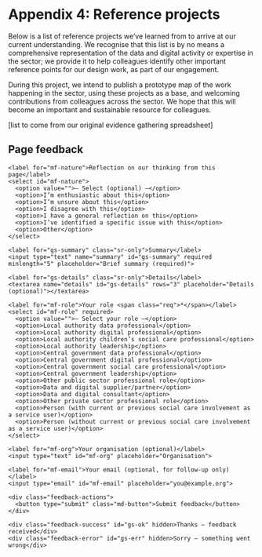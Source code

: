# Appendix 4: Reference projects

Below is a list of reference projects we’ve learned from to arrive at our current understanding. We recognise that this list is by no means a comprehensive representation of the data and digital activity or expertise in the sector; we provide it to help colleagues identify other important reference points for our design work, as part of our engagement.

During this project, we intend to publish a prototype map of the work happening in the sector, using these projects as a base, and welcoming contributions from colleagues across the sector. We hope that this will become an important and sustainable resource for colleagues.

\[list to come from our original evidence gathering spreadsheet\]

[^1]:  [*https://www.find-tender.service.gov.uk/Notice/042098-2025*](https://www.find-tender.service.gov.uk/Notice/042098-2025)

[^2]:  This agenda is set out in [*Keeping Children Safe, Helping Families Thrive*](https://assets.publishing.service.gov.uk/media/67375fe5ed0fc07b53499a42/Keeping_Children_Safe__Helping_Families_Thrive_.pdf) (for the single unique identifier, see pp. 9-10)

[^3]:  Our favourite introduction to systems thinking is Donella Meadows, *Thinking in Systems*

[^4]:  Internal Data to Insight website metrics are not published in deference to our terms of use with LA colleagues

[^5]:  As discussed in this article published by MHCLG: [*https://medium.com/ldcu/council-spotlight-november-b6e647d44041*](https://medium.com/ldcu/council-spotlight-november-b6e647d44041)

[^6]:  [*https://www.datatoinsight.org/what-we-do*](https://www.datatoinsight.org/what-we-do)

[^7]:  [*https://www.datatoinsight.org/riia-quarterly*](https://www.datatoinsight.org/riia-quarterly)

[^8]:  [*https://www.contractsfinder.service.gov.uk/Notice/fd848d6e-7db7-4312-9121-fb26dce7be2d*](https://www.contractsfinder.service.gov.uk/Notice/fd848d6e-7db7-4312-9121-fb26dce7be2d)

[^9]:  [*https://www.datatoinsight.org/apprenticeships*](https://www.datatoinsight.org/apprenticeships)

[^10]:  [*CSC for Data People*](https://www.datatoinsight.org/publications-1/csc-for-data-people)

[^11]:  As described in MHCLG’s [*‘Future Councils pilot report’*](https://mhclgdigital.blog.gov.uk/wp-content/uploads/sites/222/2024/04/FC-Pilot-Report.pdf)

[^12]:  See pp.8-10 here for recent representations on this subject by LA employees who support these existing processes: [*https://assets.publishing.service.gov.uk/media/67c86235ae2aa47d2f5ae313/Star_Chamber_Scrutiny_Board_activity_report_2023_to_2024.pdf*](https://assets.publishing.service.gov.uk/media/67c86235ae2aa47d2f5ae313/Star_Chamber_Scrutiny_Board_activity_report_2023_to_2024.pdf)

[^13]:  These assertions are drawn largely from informal feedback, e.g. at the Data to Insight-hosted ”Open House” meetings with LAs

[^14]: [*https://assets.publishing.service.gov.uk/media/67c86235ae2aa47d2f5ae313/Star_Chamber_Scrutiny_Board_activity_report_2023_to_2024.pdf*](https://assets.publishing.service.gov.uk/media/67c86235ae2aa47d2f5ae313/Star_Chamber_Scrutiny_Board_activity_report_2023_to_2024.pdf)

[^15]:  Many of these are informal, but a formal example can be found here: [*https://www.datatoinsight.org/publications-1/d2i-data-service-diagnostic-(template)*](https://www.datatoinsight.org/publications-1/d2i-data-service-diagnostic-(template))

[^16]:  [*Digital Markets dashboard - Microsoft Power BI*](https://app.powerbi.com/view?r=eyJrIjoiNTU4ZDRiMTktNzQwMi00NzY4LWJmMGQtYmE5M2NjMmM2ZjA1IiwidCI6IjM4ODRmMzMwLTQ2OGItNDU1OC1hODc1LWVlODI5MzU4ZmM4YyJ9)

[^17]:  [*COV - 21614 - Strategic AI Platform - Contracts Finder*](https://www.contractsfinder.service.gov.uk/notice/cd2b4251-b1e7-4a7a-a04e-d3bf80507268) (or for more on this story, see: [*Council contract with AI firm under review - BBC News*](https://www.bbc.co.uk/news/articles/cd9yd553k54o))

[^18]:  [*TechUK: The key stats behind the local government tech market*](https://www.techuk.org/resource/guest-blog-the-key-stats-behind-the-local-government-tech-market.html)

[^19]:  [*Councils call for ‘honest discussion’ on what they should be expected to deliver as new data reveals local authorities spend two-thirds of their budgets on care services - County Councils Network*](https://www.countycouncilsnetwork.org.uk/councils-call-for-honest-discussion-on-what-they-should-be-expected-to-deliver-as-new-data-reveals-local-authorities-spend-two-thirds-of-their-budgets-on-care-services/)

[^20]:  The original Excel toolkit, by agreement with contributing LAs, is accessible only to other LA employees: [*https://www.datatoinsight.org/tools*](https://www.datatoinsight.org/tools) The python toolkit is shared under open-source licenses: [*https://github.com/data-to-insight*](https://github.com/data-to-insight)

[^21]:  [*https://medium.com/ldcu/council-spotlight-november-b6e647d44041*](https://medium.com/ldcu/council-spotlight-november-b6e647d44041)

[^22]:  [*https://www.datatoinsight.org/publications*](https://www.datatoinsight.org/publications)

[^23]:  For more on this, see: [*https://www.datatoinsight.org/publications-1/understanding-social-worker-recording-essex*](https://www.datatoinsight.org/publications-1/understanding-social-worker-recording-essex)

[^24]:  See also: [*https://www.datatoinsight.org/publications-1/evaluation-of-bristol%E2%80%99s-think-family-database-and-associated-%E2%80%98single-view%E2%80%99-products*](https://www.datatoinsight.org/publications-1/evaluation-of-bristol%E2%80%99s-think-family-database-and-associated-%E2%80%98single-view%E2%80%99-products)

[^25]:  See also: [*https://www.datatoinsight.org/publications-1/research-into-barriers-to-information-sharing*](https://www.datatoinsight.org/publications-1/research-into-barriers-to-information-sharing)

[^26]:  We expect DfE- and DHSC-sponsored publications on this subject in the near future

[^27]:  See also: [*https://socialcare.wales/cms-assets/documents/scoping-a-professional-development-framework-for-social-care.pdf*](https://socialcare.wales/cms-assets/documents/scoping-a-professional-development-framework-for-social-care.pdf)

[^28]:  For example: [*System C customisable case management*](https://www.systemc.com/local-government/liquidlogic-childrens-case-management/) or [*The Access Group customisable case management*](https://www.theaccessgroup.com/en-gb/health-social-care/software/social-care-case-management/:~:text=Customer%2DLed%20Configuration%20enables%20you%20to%20implement%20Case%20Management%20software%20in%20a%20way%20that%20)

[^29]:  See p.42 here: [*https://www.digitalejugendhilfe.de/fileadmin/uploads/user_upload/Publikationen/Webseite_DK_digitalisation_and_social_services_for_children_Jorgensen.pdf*](https://www.digitalejugendhilfe.de/fileadmin/uploads/user_upload/Publikationen/Webseite_DK_digitalisation_and_social_services_for_children_Jorgensen.pdf)

[^30]:  For more on this, see: [*https://www.datatoinsight.org/publications-1/standard-safeguarding-dataset---*](https://www.datatoinsight.org/publications-1/standard-safeguarding-dataset---)

[^31]:  55% of LAs are not using or exploring AI capabilities (LGA AI Update 2025)

[^32]:  Ibid.

[^33]:  [*https://www.gov.uk/government/publications/childrens-social-care-data-and-digital-strategy/childrens-social-care-data-and-digital-strategy*](https://www.gov.uk/government/publications/childrens-social-care-data-and-digital-strategy/childrens-social-care-data-and-digital-strategy)

[^34]:  [*https://www.find-tender.service.gov.uk/Notice/008322-2025*](https://www.find-tender.service.gov.uk/Notice/008322-2025)

[^35]:  [*https://www.localdigital.gov.uk/data-standards/*](https://www.localdigital.gov.uk/data-standards/)

[^36]:  [*https://www.datatoinsight.org/post/nvest-newsletter-june-2025*](https://www.datatoinsight.org/post/nvest-newsletter-june-2025)

[^37]:  [*https://www.datatoinsight.org/nvest*](https://www.datatoinsight.org/nvest)

[^38]:  For example, compare the representation of around 150 LAs in our quarterly RIIA CSC data collection, founded on longstanding national data standards, with the representation of around 90 LAs in our equivalent Early Help data collection, for which no national data standards previously existed.

[^39]:  For example, use of the D2I ”standard safeguarding dataset“ approach to enable the DfE CSC private dashboard: [*https://assets.publishing.service.gov.uk/media/682dc0e7b33f68eaba9538e7/childrens-social-care-private-dashboard-principles-for-data-collection-and-use.pdf*](https://assets.publishing.service.gov.uk/media/682dc0e7b33f68eaba9538e7/childrens-social-care-private-dashboard-principles-for-data-collection-and-use.pdf)

[^40]:  See section titled ”influencing technology markets”, above.

[^41]:  See section titled ”the status of the work”, above.

[^42]:  In addition to previously cited user research and details of government standards programmes, see also for example this call from the newly-established South East Regional Care Co-operative for better data to inform placement sufficiency work: [*https://www.seslip.co.uk/south-east-rcc-briefing/*](https://www.seslip.co.uk/south-east-rcc-briefing/)

[^43]:  [*https://socialcare.wales/cms-assets/documents/scoping-a-professional-development-framework-for-social-care.pdf*](https://socialcare.wales/cms-assets/documents/scoping-a-professional-development-framework-for-social-care.pdf)

[^44]:  One small example of this is in how, for the ADCS Safeguarding Pressures 9 survey, LAs were better able to respond to the data component, completed by one internal function, than the qualitative element, which typically necessitated some internal collaboration: [*https://www.adcs.org.uk/wp-content/uploads/2025/01/ADCS_Safeguarding_Pressures_Phase9_FINALv1.pdf*](https://www.adcs.org.uk/wp-content/uploads/2025/01/ADCS_Safeguarding_Pressures_Phase9_FINALv1.pdf)

[^45]:  For detailed analysis of current data and digital maturity in local government, see: [*https://www.local.gov.uk/publications/local-government-data-capacity-and-capability-survey-local-authorities-october*](https://www.local.gov.uk/publications/local-government-data-capacity-and-capability-survey-local-authorities-october)

[^46]:  We note, for example, little change in LA procurement practice following publication of valid DfE guidance: [*https://www.gov.uk/government/publications/childrens-social-care-improving-case-management-systems/improving-case-management-systems-for-childrens-social-care-services*](https://www.gov.uk/government/publications/childrens-social-care-improving-case-management-systems/improving-case-management-systems-for-childrens-social-care-services)

[^47]:  The Social Finance / Data to Insight tailored apprenticeship has enrolled over 100 learners from core roles which we estimate total around 700 colleagues nationally at any one time. That’s a significant proportion of a workforce which is willing to commit to a sustained learning effort to develop better skills for their work.

[^48]:  [*https://www.local.gov.uk/publications/local-government-data-capacity-and-capability-survey-local-authorities-october*](https://www.local.gov.uk/publications/local-government-data-capacity-and-capability-survey-local-authorities-october)

[^49]:  For example the sections ”local authorities are variable” and ”different structure...” here: [*https://www.datatoinsight.org/\_files/ugd/8d417c_78ab19e2e92944408b5201dc9b06657e.pdf*](https://www.datatoinsight.org/_files/ugd/8d417c_78ab19e2e92944408b5201dc9b06657e.pdf)

[^50]:  [*https://www.datatoinsight.org/riia-quarterly*](https://www.datatoinsight.org/riia-quarterly)

[^51]:  [*https://media.localdigital.gov.uk/uploads/2022/03/16113716/Better-data-on-children-in-care-ALPHA-final-report-v1.pdf*](https://media.localdigital.gov.uk/uploads/2022/03/16113716/Better-data-on-children-in-care-ALPHA-final-report-v1.pdf)

[^52]:  For example [*https://903.datatoinsight.org/*](https://903.datatoinsight.org/) and [*https://cin.datatoinsight.org/*](https://cin.datatoinsight.org/)

[^53]:  [*https://www.education.ox.ac.uk/rees-centre/news/using-data-tools-in-local-authority-childrens-services/*](https://www.education.ox.ac.uk/rees-centre/news/using-data-tools-in-local-authority-childrens-services/)

[^54]:  Originally announced here: [*https://www.gov.uk/government/publications/childrens-social-care-reform-statement/childrens-social-care-reform-statement*](https://www.gov.uk/government/publications/childrens-social-care-reform-statement/childrens-social-care-reform-statement) - with outputs published here: [*https://www.datatoinsight.org/ddsf*](https://www.datatoinsight.org/ddsf)

[^55]:  See p.280 of the MacAlister Review’s final report: [*Independent review of children's social care - final report*](https://assets.publishing.service.gov.uk/media/640a17f28fa8f5560820da4b/Independent_review_of_children_s_social_care_-_Final_report.pdf)

[^56]:  In preparing for this project, we collated a list of over 100 projects which organisations within our consortium had supported; we will aim to publish this as an extensible community resource as part of this project.

[^57]:  [*https://foundations.org.uk/*](https://foundations.org.uk/)

[^58]:  [*https://www.gov.uk/government/publications/regional-care-co-operatives-pathfinder-areas/regional-care-cooperatives-rccs-pathfinder-regions*](https://www.gov.uk/government/publications/regional-care-co-operatives-pathfinder-areas/regional-care-cooperatives-rccs-pathfinder-regions)

[^59]:  [*https://commissioningalliance.co.uk/*](https://commissioningalliance.co.uk/)

[^60]:  [*https://www.ncer.org/Index.aspx*](https://www.ncer.org/Index.aspx)

[^61]:  [*https://www.adcs.org.uk/*](https://www.adcs.org.uk/)

[^62]:  Not listed beyond our identified consortium members for the sake of impartiality




<!--- feedback form only below here -->

<div class="feedback-section feedback-compact" id="sheets">
  <h2>Page feedback</h2>
  <form id="gs-form">
    <input type="hidden" name="page" id="gs-page">
    <input type="text" name="hp_field" id="hp_field" style="display:none" tabindex="-1" autocomplete="off">

    <label for="mf-nature">Reflection on our thinking from this page</label>
    <select id="mf-nature">
      <option value="">— Select (optional) —</option>
      <option>I’m enthusiastic about this</option>
      <option>I’m unsure about this</option>
      <option>I disagree with this</option>
      <option>I have a general reflection on this</option>
      <option>I’ve identified a specific issue with this</option>
      <option>Other</option>
    </select>
    
    <label for="gs-summary" class="sr-only">Summary</label>
    <input type="text" name="summary" id="gs-summary" required minlength="5" placeholder="Brief summary (required)">

    <label for="gs-details" class="sr-only">Details</label>
    <textarea name="details" id="gs-details" rows="3" placeholder="Details (optional)"></textarea>

    <label for="mf-role">Your role <span class="req">*</span></label>
    <select id="mf-role" required>
      <option value="">— Select your role —</option>
      <option>Local authority data professional</option>
      <option>Local authority digital professional</option>
      <option>Local authority children’s social care professional</option>
      <option>Local authority leadership</option>
      <option>Central government data professional</option>
      <option>Central government digital professional</option>
      <option>Central government social care professional</option>
      <option>Central government leadership</option>
      <option>Other public sector professional role</option>
      <option>Data and digital supplier/partner</option>
      <option>Data and digital consultant</option>
      <option>Other private sector professional role</option>
      <option>Person (with current or previous social care involvement as a service user)</option>
      <option>Person (without current or previous social care involvement as a service user)</option>
    </select>

    <label for="mf-org">Your organisation (optional)</label>
    <input type="text" id="mf-org" placeholder="Organisation">

    <label for="mf-email">Your email (optional, for follow-up only)</label>
    <input type="email" id="mf-email" placeholder="you@example.org">

    <div class="feedback-actions">
      <button type="submit" class="md-button">Submit feedback</button>
    </div>

    <div class="feedback-success" id="gs-ok" hidden>Thanks — feedback received</div>
    <div class="feedback-error" id="gs-err" hidden>Sorry — something went wrong</div>
  </form>
</div>


